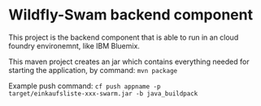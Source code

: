 Wildfly-Swam backend component
==============================

This project is the backend component that is able to run in
an cloud foundry environemnt, like IBM Bluemix.

This maven project creates an jar which contains everything needed for
starting the application, by command:
<code>mvn package</code>

Example push command:
<code>cf push appname -p target/einkaufsliste-xxx-swarm.jar -b java_buildpack</code>
